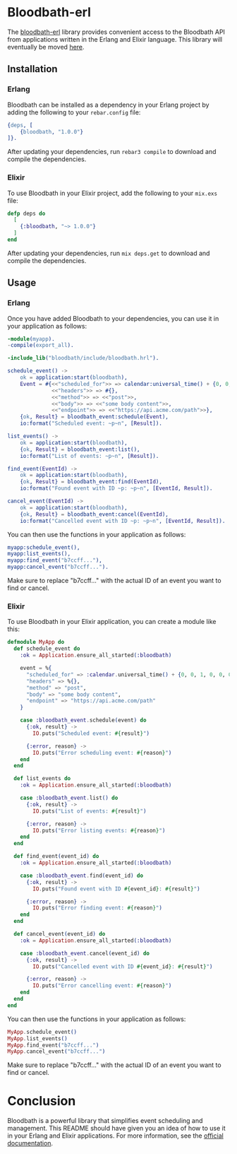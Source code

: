 # Bloodbath-erl

The [bloodbath-erl](https://github.com/avosa/bloodbath-erl) library provides convenient access to the Bloodbath API from applications written in the Erlang and Elixir language. This library will eventually be moved [here](https://github.com/bloodbath-io).

## Installation

### Erlang

Bloodbath can be installed as a dependency in your Erlang project by adding the following to your `rebar.config` file:

```erlang
{deps, [
    {bloodbath, "1.0.0"}
]}.
```
After updating your dependencies, run `rebar3 compile` to download and compile the dependencies.

### Elixir

To use Bloodbath in your Elixir project, add the following to your `mix.exs` file:

```elixir
defp deps do
  [
    {:bloodbath, "~> 1.0.0"}
  ]
end
```

After updating your dependencies, run  `mix deps.get` to download and compile the dependencies.

## Usage

### Erlang

Once you have added Bloodbath to your dependencies, you can use it in your application as follows:

```erlang
-module(myapp).
-compile(export_all).

-include_lib("bloodbath/include/bloodbath.hrl").

schedule_event() ->
    ok = application:start(bloodbath),
    Event = #{<<"scheduled_for">> => calendar:universal_time() + {0, 0, 1, 0, 0, 0},
              <<"headers">> => #{},
              <<"method">> => <<"post">>,
              <<"body">> => <<"some body content">>,
              <<"endpoint">> => <<"https://api.acme.com/path">>},
    {ok, Result} = bloodbath_event:schedule(Event),
    io:format("Scheduled event: ~p~n", [Result]).

list_events() ->
    ok = application:start(bloodbath),
    {ok, Result} = bloodbath_event:list(),
    io:format("List of events: ~p~n", [Result]).

find_event(EventId) ->
    ok = application:start(bloodbath),
    {ok, Result} = bloodbath_event:find(EventId),
    io:format("Found event with ID ~p: ~p~n", [EventId, Result]).

cancel_event(EventId) ->
    ok = application:start(bloodbath),
    {ok, Result} = bloodbath_event:cancel(EventId),
    io:format("Cancelled event with ID ~p: ~p~n", [EventId, Result]).
```

You can then use the functions in your application as follows:

```erlang
myapp:schedule_event(),
myapp:list_events(),
myapp:find_event("b7ccff..."),
myapp:cancel_event("b7ccff...").
```

Make sure to replace "b7ccff..." with the actual ID of an event you want to find or cancel.

### Elixir 

To use Bloodbath in your Elixir application, you can create a module like this:

```elixir 
defmodule MyApp do
  def schedule_event do
    :ok = Application.ensure_all_started(:bloodbath)

    event = %{
      "scheduled_for" => :calendar.universal_time() + {0, 0, 1, 0, 0, 0},
      "headers" => %{},
      "method" => "post",
      "body" => "some body content",
      "endpoint" => "https://api.acme.com/path"
    }

    case :bloodbath_event.schedule(event) do
      {:ok, result} ->
        IO.puts("Scheduled event: #{result}")

      {:error, reason} ->
        IO.puts("Error scheduling event: #{reason}")
    end
  end

  def list_events do
    :ok = Application.ensure_all_started(:bloodbath)

    case :bloodbath_event.list() do
      {:ok, result} ->
        IO.puts("List of events: #{result}")

      {:error, reason} ->
        IO.puts("Error listing events: #{reason}")
    end
  end

  def find_event(event_id) do
    :ok = Application.ensure_all_started(:bloodbath)

    case :bloodbath_event.find(event_id) do
      {:ok, result} ->
        IO.puts("Found event with ID #{event_id}: #{result}")

      {:error, reason} ->
        IO.puts("Error finding event: #{reason}")
    end
  end

  def cancel_event(event_id) do
    :ok = Application.ensure_all_started(:bloodbath)

    case :bloodbath_event.cancel(event_id) do
      {:ok, result} ->
        IO.puts("Cancelled event with ID #{event_id}: #{result}")

      {:error, reason} ->
        IO.puts("Error cancelling event: #{reason}")
    end
  end
end
```

You can then use the functions in your application as follows:

```elixir
MyApp.schedule_event()
MyApp.list_events()
MyApp.find_event("b7ccff...")
MyApp.cancel_event("b7ccff...")
```

Make sure to replace "b7ccff..." with the actual ID of an event you want to find or cancel.

# Conclusion

Bloodbath is a powerful library that simplifies event scheduling and management. This README should have given you an idea of how to use it in your Erlang and Elixir applications. For more information, see the [official documentation](https://docs.bloodbath.io/).
